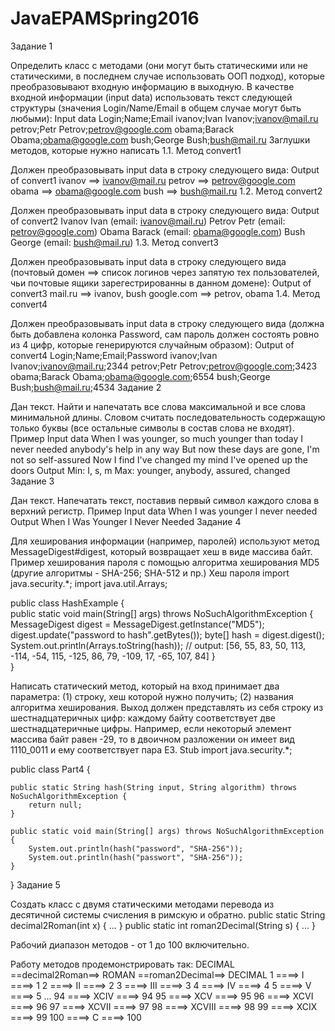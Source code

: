 # JavaEPAMSpring2016

Задание 1

Определить класс с методами (они могут быть статическими или не статическими, в последнем случае использовать ООП подход), которые преобразовывают входную информацию в выходную. В качестве входной информации (input data) использовать текст следующей структуры (значения Login/Name/Email в общем случае могут быть любыми):
Input data
Login;Name;Email
ivanov;Ivan Ivanov;ivanov@mail.ru
petrov;Petr Petrov;petrov@google.com
obama;Barack Obama;obama@google.com
bush;George Bush;bush@mail.ru
 Заглушки методов, которые нужно написать
1.1. Метод convert1

Должен преобразовывать input data в строку следующего вида:
Output of convert1
ivanov ==> ivanov@mail.ru
petrov ==> petrov@google.com
obama ==> obama@google.com
bush ==> bush@mail.ru
1.2. Метод convert2

Должен преобразовывать input data в строку следующего вида:
Output of convert2
Ivanov Ivan (email: ivanov@mail.ru)
Petrov Petr (email: petrov@google.com)
Obama Barack (email: obama@google.com)
Bush George (email: bush@mail.ru)
1.3. Метод convert3

Должен преобразовывать input data в строку следующего вида (почтовый домен ==> список логинов через запятую тех пользователей, чьи почтовые ящики зарегестрированны в данном домене):
Output of convert3
mail.ru ==> ivanov, bush
google.com ==> petrov, obama
1.4. Метод convert4

Должен преобразовывать input data в строку следующего вида (должна быть добавлена колонка Password, сам пароль должен состоять ровно из 4 цифр, которые генерируются случайным образом):
Output of convert4
Login;Name;Email;Password
ivanov;Ivan Ivanov;ivanov@mail.ru;2344
petrov;Petr Petrov;petrov@google.com;3423
obama;Barack Obama;obama@google.com;6554
bush;George Bush;bush@mail.ru;4534
Задание 2

Дан текст. Найти и напечатать все слова максимальной и все слова минимальной длины. Словом считать последовательность содержащую только буквы (все остальные символы в состав слова не входят).
 Пример
Input data
When I was younger, so much younger than today
I never needed anybody's help in any way
But now these days are gone, I'm not so self-assured
Now I find I've changed my mind
I've opened up the doors
Output
Min: I, s, m
Max: younger, anybody, assured, changed
Задание 3

Дан текст. Напечатать текст, поставив первый символ каждого слова в верхний регистр.
 Пример
Input data
When I was younger
I never needed
Output
When I Was Younger
I Never Needed
Задание 4

Для хеширования информации (например, паролей) используют метод MessageDigest#digest, который возвращает хеш в виде массива байт.
 Пример хеширования пароля с помощью алгоритма хеширования MD5 (другие алгоритмы - SHA-256; SHA-512 и пр.)
Хеш пароля
import java.security.*;
import java.util.Arrays;
 
public class HashExample {      
    public static void main(String[] args) throws NoSuchAlgorithmException {
        MessageDigest digest = MessageDigest.getInstance("MD5");
        digest.update("password to hash".getBytes());
        byte[] hash = digest.digest();
        System.out.println(Arrays.toString(hash));
        // output: [56, 55, 83, 50, 113, -114, -54, 115, -125, 86, 79, -109, 17, -65, 107, 84]
    }   
}

Написать статический метод, который на вход принимает два параметра: (1) строку, хеш которой нужно получить; (2) названия алгоритма хеширования. Выход  должен представлять из себя строку из шестнадцатеричных цифр: каждому байту соответствует две шестнадцатеричные цифры. Например, если некоторый элемент массива байт равен -29, то в двоичном разложении он имеет вид 1110_0011 и ему соответствует пара E3.
 Stub
import java.security.*;
 
public class Part4 {
     
    public static String hash(String input, String algorithm) throws NoSuchAlgorithmException {
        return null;
    }
     
    public static void main(String[] args) throws NoSuchAlgorithmException {
        System.out.println(hash("password", "SHA-256"));
        System.out.println(hash("passwort", "SHA-256"));
    }
     
}
Задание 5

Создать класс с двумя статическими методами перевода из десятичной системы счисления в римскую и обратно.
public static String decimal2Roman(int x) { ... }
public static int roman2Decimal(String s) { ... }

Рабочий диапазон методов - от 1 до 100 включительно.

Работу методов продемонстрировать так: 
DECIMAL ==decimal2Roman==> ROMAN ==roman2Decimal==> DECIMAL
1 ====> I ====> 1
2 ====> II ====> 2
3 ====> III ====> 3
4 ====> IV ====> 4
5 ====> V ====> 5
...
94 ====> XCIV ====> 94
95 ====> XCV ====> 95
96 ====> XCVI ====> 96
97 ====> XCVII ====> 97
98 ====> XCVIII ====> 98
99 ====> XCIX ====> 99
100 ====> C ====> 100
